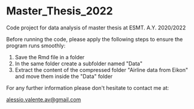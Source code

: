 # Master_Thesis_2022
Code project for data analysis of master thesis at ESMT. A.Y. 2020/2022

Before running the code, please apply the following steps to ensure the program runs smoothly:

1. Save the Rmd file in a folder
2. In the same folder create a subfolder named "Data"
3. Extract the content of the compressed folder "Airline data from Eikon" and move them inside the "Data" folder

For any further information please don't hesitate to contact me at:

alessio.valente.av@gmail.com
